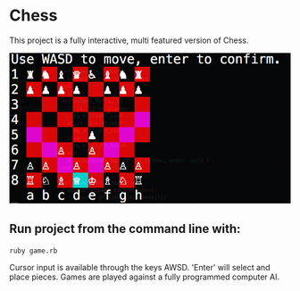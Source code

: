 # Chess

This project is a fully interactive, multi featured version of Chess.

![ScreenShot](/images/preview.png)

## Run project from the command line with:

```ruby game.rb```

Cursor input is available through the keys AWSD. 'Enter' will select and place
pieces. Games are played against a fully programmed computer AI.

